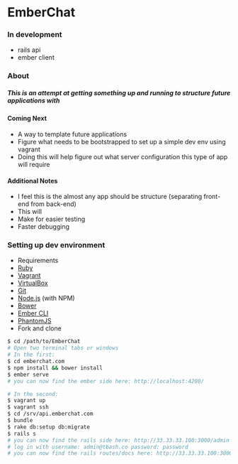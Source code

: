 # EmberChat

### In development
* rails api
* ember client

### About
##### This is an attempt at getting something up and running to structure future applications with

#### Coming Next
* A way to template future applications
* Figure what needs to be bootstrapped to set up a simple dev env using vagrant
 * Doing this will help figure out what server configuration this type of app will require



#### Additional Notes
* I feel this is the almost any app should be structure (separating front-end from back-end)
* This will
 * Make for easier testing
 * Faster debugging

### Setting up dev environment
* Requirements
 * [Ruby](https://www.ruby-lang.org/en/)
 * [Vagrant](https://www.vagrantup.com/)
 * [VirtualBox](https://www.virtualbox.org/wiki/Downloads)
 * [Git](http://git-scm.com/)
 * [Node.js](http://nodejs.org/) (with NPM)
 * [Bower](http://bower.io/)
 * [Ember CLI](http://www.ember-cli.com/)
 * [PhantomJS](http://phantomjs.org/)
* Fork and clone

```sh
$ cd /path/to/EmberChat
# Open two terminal tabs or windows
# In the first:
$ cd emberchat.com
$ npm install && bower install
$ ember serve
# you can now find the ember side here: http://localhost:4200/

# In the second:
$ vagrant up
$ vagrant ssh
$ cd /srv/api.emberchat.com
$ bundle
$ rake db:setup db:migrate
$ rails s
# you can now find the rails side here: http://33.33.33.100:3000/admin
# log in with username: admin@tbash.co password: password
# you can now find the rails routes/docs here: http://33.33.33.100:3000/documentation
```
